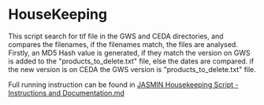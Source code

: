 # HouseKeeping
This script search for tif file in the GWS and CEDA directories, and compares the filenames, if the filenames match, the files are analysed. Firstly, an MD5 Hash value is generated, if they match the version on GWS is added to the "products_to_delete.txt" file, else the dates are compared. if the new version is on CEDA the GWS version is "products_to_delete.txt" file.

Full running instruction can be found in [JASMIN Housekeeping Script - Instructions and Documentation.md](https://github.com/Brad-Burrell-JNCC/HouseKeeping/blob/53097beaf887e7170b3a1939e11a3efba7f1a691/JASMIN%20Housekeeping%20Script%20-%20Instructions%20and%20Documentation.md)
